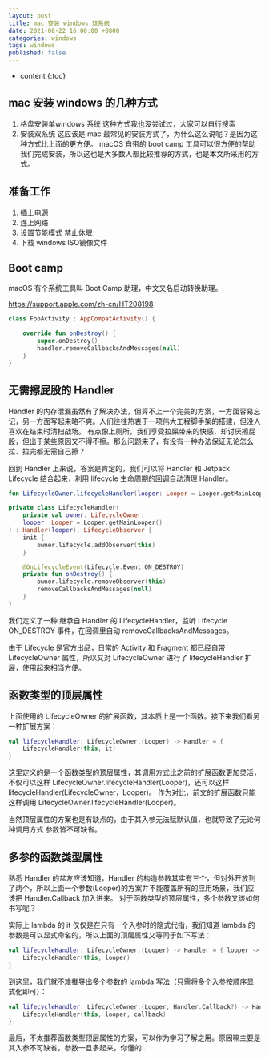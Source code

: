 ```yaml
---
layout: post
title: mac 安装 windows 双系统
date: 2021-08-22 16:00:00 +0800
categories: windows
tags: windows
published: false
---
```


* content
{:toc}

## mac 安装 windows 的几种方式

1. 格盘安装单windows 系统
   这种方式我也没尝试过，大家可以自行搜索
2. 安装双系统
   这应该是 mac 最常见的安装方式了，为什么这么说呢？是因为这种方式比上面的更方便。
   macOS 自带的 boot camp 工具可以很方便的帮助我们完成安装，所以这也是大多数人都比较推荐的方式，也是本文所采用的方式。

## 准备工作

1. 插上电源
2. 连上网络
3. 设置节能模式 禁止休眠
4. 下载 windows ISO镜像文件

## Boot camp

macOS 有个系统工具叫 Boot Camp 助理，中文又名启动转换助理。

https://support.apple.com/zh-cn/HT208198



```kotlin
class FooActivity : AppCompatActivity() {

    override fun onDestroy() {
        super.onDestroy()
        handler.removeCallbacksAndMessages(null)
    }
}
```

## 无需擦屁股的 Handler

Handler 的内存泄漏虽然有了解决办法，但算不上一个完美的方案，一方面容易忘记，另一方面写起来略不爽。人们往往热衷于一项伟大工程脚手架的搭建，但没人喜欢在结束时清扫战场。
有点像上厕所，我们享受拉屎带来的快感，却讨厌擦屁股，但出于某些原因又不得不擦。那么问题来了，有没有一种办法保证无论怎么拉、拉完都无需自己擦？

回到 Handler 上来说，答案是肯定的，我们可以将 Handler 和 Jetpack Lifecycle 结合起来，利用 lifecycle 生命周期的回调自动清理 Handler。

```kotlin
fun LifecycleOwner.lifecycleHandler(looper: Looper = Looper.getMainLooper()): Handler = LifecycleHandler(this, looper)

private class LifecycleHandler(
    private val owner: LifecycleOwner,
    looper: Looper = Looper.getMainLooper()
) : Handler(looper), LifecycleObserver {
    init {
        owner.lifecycle.addObserver(this)
    }

    @OnLifecycleEvent(Lifecycle.Event.ON_DESTROY)
    private fun onDestroy() {
        owner.lifecycle.removeObserver(this)
        removeCallbacksAndMessages(null)
    }
}
```

我们定义了一种 继承自 Handler 的 LifecycleHandler，监听 Lifecycle ON_DESTROY 事件，在回调里自动 removeCallbacksAndMessages。

由于 Lifecycle 是官方出品，日常的 Activity 和 Fragment 都已经自带 LifecycleOwner 属性，所以又对 LifecycleOwner 进行了 lifecycleHandler 扩展，使用起来相当方便。

## 函数类型的顶层属性

上面使用的 LifecycleOwner 的扩展函数，其本质上是一个函数。接下来我们看另一种扩展方案：

```kotlin
val lifecycleHandler: LifecycleOwner.(Looper) -> Handler = {
    LifecycleHandler(this, it)
}
```

这里定义的是一个函数类型的顶层属性，其调用方式比之前的扩展函数更加灵活，不仅可以这样 LifecycleOwner.lifecycleHandler(Looper)，还可以这样 lifecycleHandler(LifecycleOwner，Looper)。
作为对比，前文的扩展函数只能这样调用 LifecycleOwner.lifecycleHandler(Looper)。

当然顶层属性的方案也是有缺点的，由于其入参无法赋默认值，也就导致了无论何种调用方式 参数皆不可缺省。

## 多参的函数类型属性

熟悉 Handler 的盆友应该知道，Handler 的构造参数其实有三个，但对外开放到了两个，所以上面一个参数(Looper)的方案并不能覆盖所有的应用场景，我们应该把 Handler.Callback 加入进来。
对于函数类型的顶层属性，多个参数又该如何书写呢？

实际上 lambda 的 it 仅仅是在只有一个入参时的隐式代指，我们知道 lambda 的参数是可以显式命名的，所以上面的顶层属性又等同于如下写法：

```kotlin
val lifecycleHandler: LifecycleOwner.(Looper) -> Handler = { looper ->
    LifecycleHandler(this, looper)
}
```

到这里，我们就不难推导出多个参数的 lambda 写法（只需将多个入参按顺序显式化即可）：

```kotlin
val lifecycleHandler: LifecycleOwner.(Looper, Handler.Callback?) -> Handler = { looper, callback ->
    LifecycleHandler(this, looper, callback)
}
```

最后，不太推荐函数类型顶层属性的方案，可以作为学习了解之用。原因嘛主要是其入参不可缺省，参数一旦多起来，你懂的..

<!-- https://zhuanlan.zhihu.com/p/20246047 -->
<!-- https://zhuanlan.zhihu.com/p/34435136 -->
<!-- https://blog.csdn.net/weixin_35719402/article/details/111971491 -->
<!-- https://support.apple.com/zh-cn/HT208198 -->
